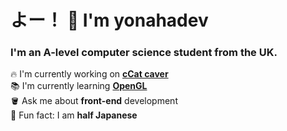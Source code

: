 <h1 align="left">よー！ 👋 I'm yonahadev</h1>

###

<h3 align="left">I'm an A-level computer science student from the UK.</h3>

🔥 I'm currently working on [**cCat caver**](https://github.com/yonahadev/cat-caver)<br>📚 I'm currently learning [**OpenGL**](https://en.wikipedia.org/wiki/OpenGL)<br>🪣 Ask me about **front-end** development<br>🗻 Fun fact: I am **half Japanese**
